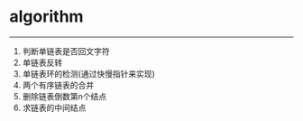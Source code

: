 # algorithm

---

1. 判断单链表是否回文字符
2. 单链表反转
3. 单链表环的检测(通过快慢指针来实现)
4. 两个有序链表的合并
5. 删除链表倒数第n个结点
6. 求链表的中间结点
